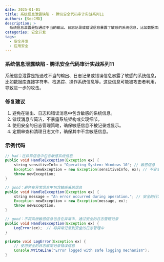 ```yaml
---
date: 2025-01-01
title: 系统信息泄露缺陷 - 腾讯安全代码审计实战系列11
authors: [SecCMD]
description: >
  系统信息泄露是指通过不当的输出、日志记录或错误信息暴露了敏感的系统信息，比如数据库连接字符串、栈追踪、操作系统信息等。这些信息可能被攻击者利用，导致进一步的攻击。
categories: 安全开发
tags:
  - 安全开发
  - 应用安全
---
```


### 系统信息泄露缺陷 - 腾讯安全代码审计实战系列11

系统信息泄露是指通过不当的输出、日志记录或错误信息暴露了敏感的系统信息，比如数据库连接字符串、栈追踪、操作系统信息等。这些信息可能被攻击者利用，导致进一步的攻击。

### 修复建议

1. 避免在输出、日志和错误消息中包含敏感的系统信息。 
2. 错误消息应简洁，不暴露系统架构或实现细节。 
3. 使用安全的日志管理策略，确保敏感信息不被记录或显示。 
4. 定期审查和清理日志文件，确保其中不含敏感信息。

### 示例代码

```java
// bad：在异常信息中包含敏感系统信息
public void HandleException(Exception ex) {
    string sensitiveInfo = "Operating System: Windows 10"; // 敏感信息
    Exception newException = new Exception(sensitiveInfo, ex); // 不安全的行为，将敏感信息包含在异常中
    throw newException;
}

// good：避免在异常信息中包含敏感系统信息
public void HandleException(Exception ex) {
    string message = "An error occurred during operation."; // 安全的行为，仅输出通用错误信息
    Exception newException = new Exception(message, ex);
    throw newException;
}

// good：不将系统敏感信息包含在异常中，通过安全的日志管理记录
public void HandleException(Exception ex) {
    LogError(ex);  // 将异常记录到安全的日志管理中
}

private void LogError(Exception ex) {
    // 使用安全的日志框架记录错误信息
    Console.WriteLine("Error logged with safe logging mechanism");
}
```